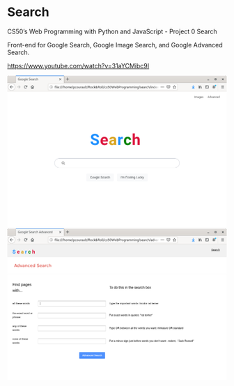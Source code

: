 # Search
CS50’s Web Programming with Python and JavaScript - Project 0 Search

Front-end for Google Search, Google Image Search, and Google Advanced Search.

https://www.youtube.com/watch?v=31aYCMibc9I


![alt text](https://github.com/pablocourault/Search/blob/main/search1.png?raw=true)
![alt text](https://github.com/pablocourault/Search/blob/main/search2.png?raw=true)

